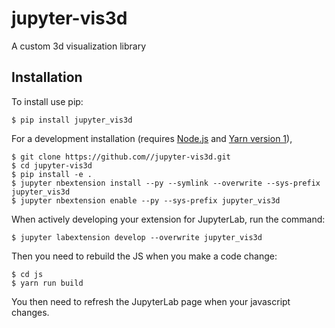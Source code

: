 jupyter-vis3d
===============================

A custom 3d visualization library

Installation
------------

To install use pip:

    $ pip install jupyter_vis3d

For a development installation (requires [Node.js](https://nodejs.org) and [Yarn version 1](https://classic.yarnpkg.com/)),

    $ git clone https://github.com//jupyter-vis3d.git
    $ cd jupyter-vis3d
    $ pip install -e .
    $ jupyter nbextension install --py --symlink --overwrite --sys-prefix jupyter_vis3d
    $ jupyter nbextension enable --py --sys-prefix jupyter_vis3d

When actively developing your extension for JupyterLab, run the command:

    $ jupyter labextension develop --overwrite jupyter_vis3d

Then you need to rebuild the JS when you make a code change:

    $ cd js
    $ yarn run build

You then need to refresh the JupyterLab page when your javascript changes.
